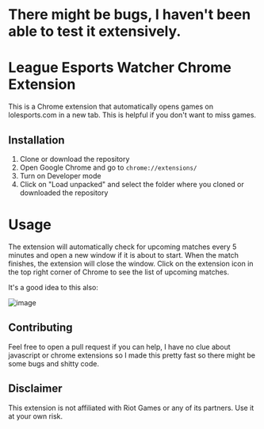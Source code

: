 # There might be bugs, I haven't been able to test it extensively. 

# League Esports Watcher Chrome Extension
This is a Chrome extension that automatically opens games on lolesports.com in a new tab. This is helpful if you don't want to miss games.

## Installation

1. Clone or download the repository
2. Open Google Chrome and go to `chrome://extensions/`
3. Turn on Developer mode
4. Click on "Load unpacked" and select the folder where you cloned or downloaded the repository

# Usage
The extension will automatically check for upcoming matches every 5 minutes and open a new window if it is about to start. When the match finishes, the extension will close the window.
Click on the extension icon in the top right corner of Chrome to see the list of upcoming matches.

It's a good idea to this also:

![image](https://user-images.githubusercontent.com/54153890/235549499-8a3fc579-006d-4006-bde0-4fad08c6b265.png)


## Contributing 
Feel free to open a pull request if you can help, I have no clue about javascript or chrome extensions so I made this pretty fast so there might be some bugs and shitty code.


## Disclaimer
This extension is not affiliated with Riot Games or any of its partners. Use it at your own risk.
